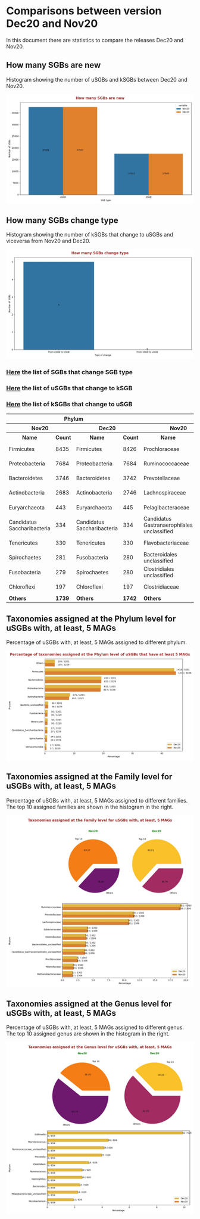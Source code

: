 # Comparisons between version Dec20 and Nov20
In this document there are statistics to compare the releases Dec20 and Nov20.


## How many SGBs are new
Histogram showing the number of uSGBs and kSGBs between Dec20 and Nov20.

![How many SGBs are new](pictures/second_fig1.jpg)


## How many SGBs change type
Histogram showing the number of kSGBs that change to uSGBs and viceversa from Nov20 and Dec20.

![How many SGBs change type](pictures/second_fig2.jpg)


### [Here](pages/df_second_fig2.md) the list of SGBs that change SGB type

### [Here](pages/df_second_fig2_upgrade.md) the list of uSGBs that change to kSGB

### [Here](pages/df_second_fig2_downgrade.md) the list of kSGBs that change to uSGB

<table><tr><th colspan = '4' style = 'text-align: center'>Phylum</th><th colspan = '4' style = 'text-align: center'>Family</th><th colspan = '4' style = 'text-align: center'>Genus</th><th colspan = '4' style = 'text-align: center'>Species</th></tr><tr><th colspan = '2' style = 'text-align: center'>Nov20</th><th colspan = '2' style = 'text-align: center'>Dec20</th><th colspan = '2' style = 'text-align: center'>Nov20</th><th colspan = '2' style = 'text-align: center'>Dec20</th><th colspan = '2' style = 'text-align: center'>Nov20</th><th colspan = '2' style = 'text-align: center'>Dec20</th><th colspan = '2' style = 'text-align: center'>Nov20</th><th colspan = '2' style = 'text-align: center'>Dec20</th></tr><tr><th style = 'text-align: center'>Name</th><th style = 'text-align: center'>Count</th><th style = 'text-align: center'>Name</th><th style = 'text-align: center'>Count</th><th style = 'text-align: center'>Name</th><th style = 'text-align: center'>Count</th><th style = 'text-align: center'>Name</th><th style = 'text-align: center'>Count</th><th style = 'text-align: center'>Name</th><th style = 'text-align: center'>Count</th><th style = 'text-align: center'>Name</th><th style = 'text-align: center'>Count</th><th style = 'text-align: center'>Name</th><th style = 'text-align: center'>Count</th><th style = 'text-align: center'>Name</th><th style = 'text-align: center'>Count</th></tr><tr><td>Firmicutes</td><td>8435</td><td>Firmicutes</td><td>8426</td><td>Prochloraceae</td><td>756</td><td>Prochloraceae</td><td>755</td><td>Prochlorococcus</td><td>752</td><td>Prochlorococcus</td><td>743</td><td>Ruminococcaceae bacterium</td><td>179</td><td>Ruminococcaceae bacterium</td><td>179</td></tr><tr><td>Proteobacteria</td><td>7684</td><td>Proteobacteria</td><td>7684</td><td>Ruminococcaceae</td><td>709</td><td>Ruminococcaceae</td><td>711</td><td>Pelagibacteraceae unclassified</td><td>706</td><td>Pelagibacteraceae unclassified</td><td>704</td><td>Rhizobiales bacterium</td><td>91</td><td>Rhizobiales bacterium</td><td>91</td></tr><tr><td>Bacteroidetes</td><td>3746</td><td>Bacteroidetes</td><td>3742</td><td>Prevotellaceae</td><td>346</td><td>Prevotellaceae</td><td>345</td><td>Collinsella</td><td>325</td><td>Collinsella</td><td>302</td><td>Buchnera aphidicola</td><td>49</td><td>Buchnera aphidicola</td><td>49</td></tr><tr><td>Actinobacteria</td><td>2683</td><td>Actinobacteria</td><td>2746</td><td>Lachnospiraceae</td><td>286</td><td>Lachnospiraceae</td><td>284</td><td>Candidatus Pelagibacter</td><td>235</td><td>Candidatus Pelagibacter</td><td>234</td><td>Pseudomonas fluorescens</td><td>46</td><td>Pseudomonas fluorescens</td><td>46</td></tr><tr><td>Euryarchaeota</td><td>443</td><td>Euryarchaeota</td><td>445</td><td>Pelagibacteraceae</td><td>147</td><td>Pelagibacteraceae</td><td>147</td><td>Ruminococcaceae unclassified</td><td>124</td><td>Ruminococcaceae unclassified</td><td>125</td><td>Streptococcus mitis</td><td>35</td><td>Streptococcus mitis</td><td>35</td></tr><tr><td>Candidatus Saccharibacteria</td><td>334</td><td>Candidatus Saccharibacteria</td><td>334</td><td>Candidatus Gastranaerophilales unclassified</td><td>134</td><td>Candidatus Gastranaerophilales unclassified</td><td>135</td><td>Streptococcus</td><td>117</td><td>Streptococcus</td><td>115</td><td>Fibrobacter succinogenes</td><td>29</td><td>Fibrobacter succinogenes</td><td>29</td></tr><tr><td>Tenericutes</td><td>330</td><td>Tenericutes</td><td>330</td><td>Flavobacteriaceae</td><td>131</td><td>Flavobacteriaceae</td><td>131</td><td>Microbacterium</td><td>105</td><td>Microbacterium</td><td>103</td><td>Pseudomonas viridiflava</td><td>29</td><td>Pseudomonas viridiflava</td><td>29</td></tr><tr><td>Spirochaetes</td><td>281</td><td>Fusobacteria</td><td>280</td><td>Bacteroidales unclassified</td><td>129</td><td>Bacteroidales unclassified</td><td>129</td><td>Alphaproteobacteria unclassified</td><td>87</td><td>Alphaproteobacteria unclassified</td><td>86</td><td>Ruminococcus flavefaciens</td><td>28</td><td>Ruminococcus flavefaciens</td><td>28</td></tr><tr><td>Fusobacteria</td><td>279</td><td>Spirochaetes</td><td>280</td><td>Clostridiales unclassified</td><td>122</td><td>Clostridiales unclassified</td><td>122</td><td>Campylobacter</td><td>82</td><td>Campylobacter</td><td>82</td><td>Rhodobacteraceae bacterium</td><td>26</td><td>Rhodobacteraceae bacterium</td><td>26</td></tr><tr><td>Chloroflexi</td><td>197</td><td>Chloroflexi</td><td>197</td><td>Clostridiaceae</td><td>113</td><td>Clostridiaceae</td><td>112</td><td>Prevotella</td><td>66</td><td>Prevotella</td><td>64</td><td>Stenotrophomonas maltophilia</td><td>26</td><td>Stenotrophomonas maltophilia</td><td>26</td></tr><tr style = 'font-weight: bold'><td>Others</td><td>1739</td><td>Others</td><td>1742</td><td>Others</td><td>3200</td><td>Others</td><td>3212</td><td>Others</td><td>2635</td><td>Others</td><td>2655</td><td>Others</td><td>16973</td><td>Others</td><td>16966</td></tr></table>

## Taxonomies assigned at the Phylum level for uSGBs with, at least, 5 MAGs
Percentage of uSGBs with, at least, 5 MAGs assigned to different phylum.

![Percentage of taxonomies assigned at the Phylum level of uSGBs that have at least 5 MAGs](pictures/second_fig3.jpg)


## Taxonomies assigned at the Family level for uSGBs with, at least, 5 MAGs
Percentage of uSGBs with, at least, 5 MAGs assigned to different families. The top 10 assigned families are shown in the histogram in the right.

![Taxonomies assigned at the Family level for uSGBs with, at least, 5 MAGs](pictures/second_fig4.jpg)


## Taxonomies assigned at the Genus level for uSGBs with, at least, 5 MAGs
Percentage of uSGBs with, at least, 5 MAGs assigned to different genus. The top 10 assigned genus are shown in the histogram in the right.

![Taxonomies assigned at the Genus level for uSGBs with, at least, 5 MAGs](pictures/second_fig5.jpg)


